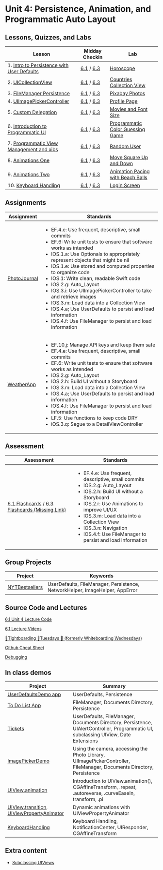 
# Unit 4: Persistence, Animation, and Programmatic Auto Layout

## Lessons, Quizzes, and Labs

| Lesson | Midday Checkin | Lab |
| --- | --- | --- |
| 1. [Intro to Persistence with User Defaults](./intro-to-persistence-with-userdefaults/README.md) | [6.1](https://canvas.instructure.com/courses/1605734/quizzes/4315434) / [6.3](https://canvas.instructure.com/courses/1705726/quizzes/4505374) | [Horoscope](https://github.com/joinpursuit/Pursuit-Core-iOS-UserDefaults-Lab/blob/master/README.md) |
| 2. [UICollectionView](./uicollectionview/README.md) | [6.1](https://canvas.instructure.com/courses/1605734/quizzes/4325338) / [6.3](https://canvas.instructure.com/courses/1705726/quizzes/4493738) | [Countries Collection View](https://github.com/joinpursuit/Pursuit-Core-iOS-Collection-View-Lab/blob/master/README.md) |
| 3. [FileManager Persistence](./filemanager-persistence/README.md) | [6.1](https://canvas.instructure.com/courses/1605734/assignments/12700503) / [6.3](https://canvas.instructure.com/courses/1705726/quizzes/4493746) | [Pixabay Photos](https://github.com/joinpursuit/Pursuit-Core-Persistence-Lab/blob/master/README.md) |
| 4. [UIImagePickerController](./uiimagepickercontroller/README.md) | [6.1](https://canvas.instructure.com/courses/1605734/assignments/12707719) / [6.3](https://canvas.instructure.com/courses/1705726/quizzes/4493739) | [Profile Page](https://github.com/joinpursuit/Pursuit-Core-iOS-ImagePicker-Lab/blob/master/README.md) |
| 5. [Custom Delegation](./custom-delegation/README.md) | [6.1](https://canvas.instructure.com/courses/1605734/assignments/12749905) / [6.3](https://canvas.instructure.com/courses/1705726/quizzes/4493747) | [Movies and Font Size](https://github.com/joinpursuit/Pursuit-Core-MVC-Delegation-Review-Lab) |
| 6. [Introduction to Programmatic UI](./introduction-to-programmatic-ui/README.md) | [6.1](https://canvas.instructure.com/courses/1605734/assignments/12772300) / [6.3](https://canvas.instructure.com/courses/1705726/quizzes/4493742) | [Programmatic Color Guessing Game](https://github.com/joinpursuit/Pursuit-Core-iOS-Programmatic-UI-Lab/blob/master/README.md) |
| 7. [Programmatic View Management and xibs](https://github.com/joinpursuit/Pursuit-Core-iOS/tree/master/persistence-animation-autolayout/custom-cells-programmatic-ui) | [6.1](https://canvas.instructure.com/courses/1605734/assignments/12783776) / [6.3](https://canvas.instructure.com/courses/1705726/quizzes/4493745) | [Random User](https://github.com/joinpursuit/Pursuit-Core-iOS-CustomCells-Lab) |
| 8. [Animations One](./animations/README.md) | [6.1](https://canvas.instructure.com/courses/1605734/quizzes/4378507) / [6.3](https://canvas.instructure.com/courses/1705726/quizzes/4493744) | [Move Square Up and Down](https://github.com/joinpursuit/Pursuit-Core-iOS-Animations-Lab) |
| 9. [Animations Two](https://github.com/joinpursuit/Pursuit-Core-iOS/blob/master/persistence-animation-autolayout/animation-continued/README.md) | [6.1](https://canvas.instructure.com/courses/1605734/assignments/12820405) / [6.3](https://canvas.instructure.com/courses/1705726/quizzes/4493740) | [Animation Pacing with Beach Balls](https://github.com/joinpursuit/Pursuit-Core-iOS-Animations-Lab-Two/blob/master/README.md) |
| 10. [Keyboard Handling](./keyboard-handling/README.md) | [6.1](https://canvas.instructure.com/courses/1605734/assignments/12832903) / [6.3](https://canvas.instructure.com/courses/1705726/quizzes/4493741) | [Login Screen](https://github.com/joinpursuit/Pursuit-Core-iOS-Keyboard-Handling-Lab/blob/master/README.md) |

## Assignments

| Assignment | Standards |
|---|---|
| [PhotoJournal](https://github.com/joinpursuit/Pursuit-Core-iOS-PhotoJournal-Assignment) | <ul><li>EF.4.e: Use frequent, descriptive, small commits</li><li>EF.6: Write unit tests to ensure that software works as intended</li><li>IOS.1.a: Use Optionals to appropriately represent objects that might be nil</li><li>IOS.1.e: Use stored and computed properties to organize code</li><li>IOS.1: Write clean, readable Swift code</li><li>IOS.2.g: Auto_Layout</li><li>IOS.3.i: Use UIImagePickerController to take and retrieve images</li><li>IOS.3.m: Load data into a Collection View</li><li>IOS.4.a; Use UserDefaults to persist and load information</li><li>IOS.4.f: Use FileManager to persist and load information</li></ul> |
| [WeatherApp](https://github.com/joinpursuit/Pursuit-Core-iOS-WeatherApp) | <ul><li>EF.10.j: Manage API keys and keep them safe</li><li>EF.4.e: Use frequent, descriptive, small commits</li><li>EF.6: Write unit tests to ensure that software works as intended</li><li>IOS.2.g: Auto_Layout</li><li>IOS.2.h: Build UI without a Storyboard</li><li>IOS.3.m: Load data into a Collection View</li><li>IOS.4.a; Use UserDefaults to persist and load information</li><li>IOS.4.f: Use FileManager to persist and load information</li><li>LF.5: Use functions to keep code DRY</li><li>iOS.3.q: Segue to a DetailViewController</li></ul> |

## Assessment

| Assessment | Standards |
| --- | --- |
| [6.1 Flashcards](https://canvas.instructure.com/courses/1605734/assignments/12856040) / [6.3 Flashcards (Missing Link)]() | <ul><li>EF.4.e: Use frequent, descriptive, small commits</li><li>IOS.2.g: Auto_Layout</li><li>IOS.2.h: Build UI without a Storyboard</li><li>IOS.2.r: Use Animations to improve UI/UX</li><li>IOS.3.m: Load data into a Collection View</li><li>IOS.3.n: Navigation</li><li>IOS.4.f: Use FileManager to persist and load information</li></ul> |

## Group Projects

| Project | Keywords |
| ---     |   ---    |
| [NYTBestsellers](https://github.com/joinpursuit/Pursuit-Core-iOS-New-York-Times-Bestsellers) | UserDefaults, FileManager, Persistence, NetworkHelper, ImageHelper, AppError |


## Source Code and Lectures

[6.1 Unit 4 Lecture Code](./lecture-files)

[6.1 Lecture Videos](https://www.youtube.com/playlist?list=PLlWXR75xZG_et4YYy0b_ClM7Ma-F0xiIF)

[🤙Tightboarding 🤙Tuesdays 🤙 (formerly Whiteboarding Wednesdays)](https://github.com/davidlawrencer/whiteboarding-wednesdays)

[Github Cheat Sheet](https://github.com/davidlawrencer/github-cheat-sheet)

[Debugging](./debugging/README.md)

## In class demos

| Project | Summary |
|---|---|
| [UserDefaultsDemo app](https://github.com/joinpursuit/Pursuit-Core-iOS-UserDefaults-Demo) | UserDefaults, Persistence |
| [To Do List App](https://github.com/joinpursuit/Pursuit-Core-iOS-To-Do-List) | FileManager, Documents Directory, Persistence |
| [Tickets](https://github.com/joinpursuit/Pursuit-Core-iOS-Tickets) | UserDefaults, FileManager, Documents Directory, Persistence, UIAlertController, Programmatic UI, subclassing UIView, Date Extensions |
| [ImagePickerDemo](https://github.com/joinpursuit/Pursuit-Core-iOS-ImagePickerDemo) | Using the camera, accessing the Photo Library, UIImagePickerController, FileManager, Documents Directory, Persistence |
| [UIView.animation](https://github.com/joinpursuit/Pursuit-Core-iOS-UIView-Animations-Intro) | Introduction to UIView.animation(), CGAffineTransform, .repeat, .autoreverse, .curveEaseIn, transform, .pi |
| [UIView.transition, UIViewPropertyAnimator](https://github.com/joinpursuit/Pursuit-Core-iOS-UIView-Animations-Continued) | Dynamic animations with UIViewPropertyAnimator |
| [KeyboardHandling](https://github.com/joinpursuit/Pursuit-Core-iOS-Keyboard-Handling) | Keyboard Handling, NotificationCenter, UIResponder, CGAffineTransform |

## Extra content

- [Subclassing UIViews](./subclassing-uiviews/README.md)
